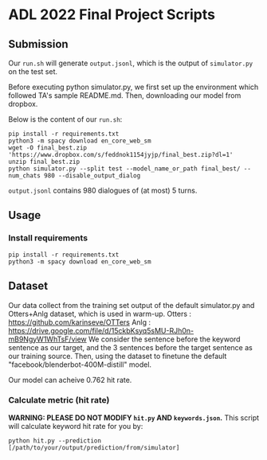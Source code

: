 # ADL 2022 Final Project Scripts
## Submission

Our `run.sh` will generate `output.jsonl`,
which is the output of `simulator.py` on the test set.

Before executing python simulator.py, we first set up the environment which followed TA's sample README.md. Then, downloading our model from dropbox.

Below is the content of our `run.sh`:

```
pip install -r requirements.txt
python3 -m spacy download en_core_web_sm
wget -O final_best.zip 'https://www.dropbox.com/s/feddnok1154jyjp/final_best.zip?dl=1'
unzip final_best.zip
python simulator.py --split test --model_name_or_path final_best/ --num_chats 980 --disable_output_dialog
```

`output.jsonl` contains 980 dialogues of (at most) 5 turns.


## Usage
### Install requirements
```
pip install -r requirements.txt
python3 -m spacy download en_core_web_sm
```

## Dataset

Our data collect from the training set output of the default simulator.py and Otters+Anlg dataset, which is used in warm-up.
Otters : https://github.com/karinseve/OTTers
Anlg : https://drive.google.com/file/d/15ckbKsyq5sMU-RJh0n-mB9NgyW1WhTsF/view
We consider the sentence before the keyword sentence as our target, and the 3 sentences before the target sentence as our training source. Then, using the dataset to finetune the default "facebook/blenderbot-400M-distill" model.

Our model can acheive 0.762 hit rate.


### Calculate metric (hit rate)
**WARNING: PLEASE DO NOT MODIFY `hit.py` AND `keywords.json`.**
This script will calculate keyword hit rate for you by:
```
python hit.py --prediction [/path/to/your/output/prediction/from/simulator]
```
